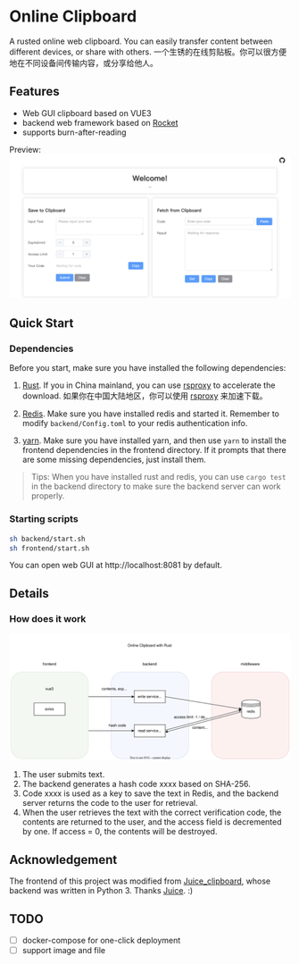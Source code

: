 # Online Clipboard

A rusted online web clipboard. You can easily transfer content between different devices, or share with others.
一个生锈的在线剪贴板。你可以很方便地在不同设备间传输内容，或分享给他人。

## Features

- Web GUI clipboard based on VUE3
- backend web framework based on [Rocket](https://rocket.rs/)
- supports burn-after-reading

Preview:
![preview](static/preview.png)

## Quick Start

### Dependencies

Before you start, make sure you have installed the following dependencies:

1. [Rust](https://www.rust-lang.org/). If you in China mainland, you can use [rsproxy](https://rsproxy.cn/) to accelerate the download. 如果你在中国大陆地区，你可以使用 [rsproxy](https://rsproxy.cn/) 来加速下载。

2. [Redis](https://redis.io/). Make sure you have installed redis and started it. Remember to modify `backend/Config.toml` to your redis authentication info.

3. [yarn](https://classic.yarnpkg.com/en/docs/getting-started). Make sure you have installed yarn, and then use `yarn` to install the frontend dependencies in the frontend directory. If it prompts that there are some missing dependencies, just install them.

> Tips: When you have installed rust and redis, you can use `cargo test` in the backend directory to make sure the backend server can work properly.

### Starting scripts

```bash
sh backend/start.sh
sh frontend/start.sh
```

You can open web GUI at http://localhost:8081 by default.

## Details

### How does it work

![flowchart](static/flowchart.svg)

1. The user submits text.
2. The backend generates a hash code xxxx based on SHA-256.
3. Code xxxx is used as a key to save the text in Redis, and the backend server returns the code to the user for retrieval.
4. When the user retrieves the text with the correct verification code, the contents are returned to the user, and the access field is decremented by one. If access = 0, the contents will be destroyed.

## Acknowledgement

The frontend of this project was modified from [Juice_clipboard](https://github.com/ericjuice/Juice_clipboard), whose backend was written in Python 3. Thanks [Juice](https://blog.juis.top/). :)

## TODO

- [ ] docker-compose for one-click deployment
- [ ] support image and file
